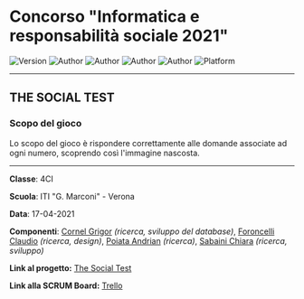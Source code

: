 # Concorso "Informatica e responsabilità sociale 2021"
![Version](https://img.shields.io/badge/Version-01.01-brightgreen)
![Author](https://img.shields.io/badge/Author-Cornel_Grigor-blue)
![Author](https://img.shields.io/badge/Author-Foroncelli_Claudio-blue) 
![Author](https://img.shields.io/badge/Author-Poiata_Andrian-blue)
![Author](https://img.shields.io/badge/Author-Sabaini_Chiara-blue)
![Platform](https://img.shields.io/badge/Platform-AppLab-orange)

---

## THE SOCIAL TEST

### Scopo del gioco
Lo scopo del gioco è rispondere correttamente alle domande associate ad ogni numero, scoprendo così l'immagine nascosta.

---

**Classe**: 4CI

**Scuola**: ITI "G. Marconi" - Verona

**Data**: 17-04-2021

**Componenti**: [Cornel Grigor](https://www.github.com/cornelGrg) _(ricerca, sviluppo del database)_, [Foroncelli Claudio](https://www.github.com/claudio.claude) _(ricerca, design)_, [Poiata Andrian](https://www.github.com/andrianpoiata) _(ricerca)_, [Sabaini Chiara](https://www.github.com/chiarasabaini) _(ricerca, sviluppo)_

**Link al progetto:** [The Social Test](https://studio.code.org/projects/applab/teWAL9RVcH_I-qYFyrFhjlDCFtu7EB372hC6fnk2VkU)

**Link alla SCRUM Board:** [Trello](https://trello.com/b/TuydrieI)